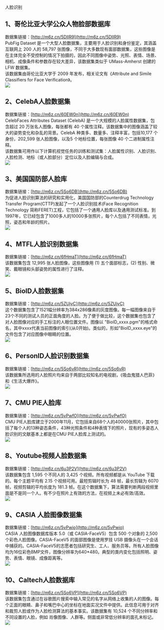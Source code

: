 人脸识别
<a name="UHvjF"></a>
## 1、哥伦比亚大学公众人物脸部数据库
数据集链接：[http://m6z.cn/5DlIR9](http://m6z.cn/5DlIR9)<br />PubFig Dataset 是一个大型人脸数据集，主要用于人脸识别和身份鉴定，其涵盖互联网上 200 人的 58,797 张图像，不同于大多数现有面部数据集，这些图像是在主体完全不受控制的情况下拍摄的，因此不同图像中姿势、光照、表情、场景、相机、成像条件和参数存在较大差异，该数据集类似于 UMass-Amherst 创建的 LFW 数据集。<br />该数据集由哥伦比亚大学于 2009 年发布，相关论文有《Attribute and Simile Classifiers for Face Verification》。<br />![](https://cdn.nlark.com/yuque/0/2022/jpeg/396745/1645887518175-2dc1c2ad-d73e-4ff7-bf02-e49cb2382817.jpeg#clientId=u90059609-5f8d-4&from=paste&id=ueb740d15&originHeight=252&originWidth=718&originalType=url&ratio=1&rotation=0&showTitle=false&status=done&style=none&taskId=u8981a7f4-2c5c-4b50-8fd8-285bc036ff3&title=)
<a name="hF1Uv"></a>
## 2、CelebA人脸数据集
数据集链接：[http://m6z.cn/60EW0n](http://m6z.cn/60EW0n)<br />CelebFaces Attributes Dataset (CelebA) 是一个大规模的人脸属性数据集，包含超过 20 万张名人图像，每张都有 40 个属性注释。该数据集中的图像涵盖了较大的姿势变化和杂乱的背景。CelebA 种类多、数量多、注释丰富，包括10,177 个身份，202,599 张人脸图像，以及5 个地标位置，每张图像 40 个二进制属性注释。<br />该数据集可用作以下计算机视觉任务的训练和测试集：人脸属性识别、人脸识别、人脸检测、地标（或人脸部分）定位以及人脸编辑与合成。<br />![](https://cdn.nlark.com/yuque/0/2022/jpeg/396745/1645887518146-8c4a32b9-21d9-4e43-8ed5-19f26578f52a.jpeg#clientId=u90059609-5f8d-4&from=paste&id=u5fcefa2b&originHeight=558&originWidth=904&originalType=url&ratio=1&rotation=0&showTitle=false&status=done&style=none&taskId=uc43fae64-5fdd-4938-9b3a-4d1682c5cee&title=)
<a name="afzTA"></a>
## 3、美国国防部人脸库
数据集链接：[http://m6z.cn/5So6DB](http://m6z.cn/5So6DB)<br />为促进人脸识别算法的研究和实用化，美国国防部的Counterdrug Technology Transfer Program(CTTP)发起了一个人脸识别技术(Face Recognition Technology 简称FERET)工程，它包括了一个通用人脸库以及通用测试标准。到1997年，它已经包含了1000多人的10000多张照片，每个人包括了不同表情，光照，姿态和年龄的照片。<br />![](https://cdn.nlark.com/yuque/0/2022/jpeg/396745/1645887518152-2214fb15-dac5-4906-acdf-a5f6794333eb.jpeg#clientId=u90059609-5f8d-4&from=paste&id=uaefe293b&originHeight=626&originWidth=982&originalType=url&ratio=1&rotation=0&showTitle=false&status=done&style=none&taskId=ube7ecb5a-808b-485b-bccd-e6aaa06e4db&title=)
<a name="QMq1m"></a>
## 4、MTFL人脸识别数据集
数据集链接：[http://m6z.cn/6fHmaT](http://m6z.cn/6fHmaT)<br />该数据集包含 12,995 张人脸图像，这些图像用 (1) 五个面部标志，(2) 性别、微笑、戴眼镜和头部姿势的属性进行了注释。<br />![](https://cdn.nlark.com/yuque/0/2022/jpeg/396745/1645887518065-04ee1b93-56d2-40d2-a6e8-c3aa42f2ee2a.jpeg#clientId=u90059609-5f8d-4&from=paste&id=ua4496f47&originHeight=652&originWidth=686&originalType=url&ratio=1&rotation=0&showTitle=false&status=done&style=none&taskId=u01aa8db3-bd33-4189-8e41-1d4071979e4&title=)
<a name="wfPTS"></a>
## 5、BioID人脸数据集
数据集链接：[http://m6z.cn/5ZUjyC](http://m6z.cn/5ZUjyC)<br />这个数据集包含了1521幅分辨率为384x286像素的灰度图像。每一幅图像来自于23个不同的测试人员的正面角度的人脸。为了便于做比较，这个数据集也包含了对人脸图像对应的手工标注的人眼位置文件。图像以 "BioID_xxxx.pgm"的格式命名，其中xxxx代表当前图像的索引(从0开始)。类似的，形如"BioID_xxxx.eye"的文件包含了对应图像中眼睛的位置。<br />![](https://cdn.nlark.com/yuque/0/2022/jpeg/396745/1645887518135-26cebce6-7b9f-4e42-a3e6-67bd1c9e2982.jpeg#clientId=u90059609-5f8d-4&from=paste&id=uf0a9c1fb&originHeight=387&originWidth=1080&originalType=url&ratio=1&rotation=0&showTitle=false&status=done&style=none&taskId=ub7a70ac3-7baa-4d95-846c-fad0d64d786&title=)
<a name="OyaaN"></a>
## 6、PersonID人脸识别数据集
数据集链接：[http://m6z.cn/5So6vR](http://m6z.cn/5So6vR)<br />该数据集所选用的人脸照片均来自于两部比较知名的电视剧，《吸血鬼猎人巴菲》和《生活大爆炸》。<br />![](https://cdn.nlark.com/yuque/0/2022/jpeg/396745/1645887518372-9329bab7-acfc-4f4e-97a6-8850fb9d4c50.jpeg#clientId=u90059609-5f8d-4&from=paste&id=u67648d4f&originHeight=419&originWidth=1080&originalType=url&ratio=1&rotation=0&showTitle=false&status=done&style=none&taskId=ud1a88869-1bdc-48b8-992f-b8e3b611d63&title=)
<a name="z3Rm9"></a>
## 7、CMU PIE人脸库
数据集链接：[http://m6z.cn/5vPwfO](http://m6z.cn/5vPwfO)<br />CMU PIE人脸库建立于2000年11月，它包括来自68个人的40000张照片，其中包括了每个人的13种姿态条件，43种光照条件和4种表情下的照片，现有的多姿态人脸识别的文献基本上都是在CMU PIE人脸库上测试的。<br />![](https://cdn.nlark.com/yuque/0/2022/jpeg/396745/1645887518443-d80b788a-44cb-4cac-a414-0199386a74f6.jpeg#clientId=u90059609-5f8d-4&from=paste&id=u5fb8c007&originHeight=260&originWidth=844&originalType=url&ratio=1&rotation=0&showTitle=false&status=done&style=none&taskId=uefc27edf-a0dd-408f-a672-b0e54ab17db&title=)
<a name="jdHnk"></a>
## 8、Youtube视频人脸数据集
数据集链接：[http://m6z.cn/6u3P2V](http://m6z.cn/6u3P2V)<br />该数据集包含 1,595 个不同人的 3,425 个视频。所有视频都是从 YouTube 下载的。每个主题平均有 2.15 个视频可用。最短剪辑时长为 48 帧，最长剪辑为 6070 帧，视频剪辑的平均长度为 181.3 帧。在这个数据集下，算法需要判断两段视频里面是不是同一个人。有不少在照片上有效的方法，在视频上未必有效/高效。<br />![](https://cdn.nlark.com/yuque/0/2022/jpeg/396745/1645887518528-2676098d-b1b8-425c-bb5b-675d3488f32c.jpeg#clientId=u90059609-5f8d-4&from=paste&id=u1ed32dc2&originHeight=554&originWidth=1016&originalType=url&ratio=1&rotation=0&showTitle=false&status=done&style=none&taskId=u78cebb37-2012-4f59-b175-b6b29a0dc66&title=)
<a name="vttnE"></a>
## 9、CASIA 人脸图像数据集
数据集链接：[http://m6z.cn/5vPwio](http://m6z.cn/5vPwio)<br />CASIA 人脸图像数据库版本 5.0（或 CASIA-FaceV5）包含 500 个对象的 2,500 个彩色人脸图像。CASIA-FaceV5 的面部图像是使用罗技 USB 摄像头在一个会话中捕获的。CASIA-FaceV5的志愿者包括研究生、工人、服务员等。所有人脸图像均为16位彩色BMP文件，图像分辨率为640*480。典型的类内变化包括照明、姿势、表情、眼镜、成像距离等。<br />![](https://cdn.nlark.com/yuque/0/2022/jpeg/396745/1645887518574-a1f59c0b-eb2a-470b-95fc-ecf1fd8c597d.jpeg#clientId=u90059609-5f8d-4&from=paste&id=u49a088a7&originHeight=800&originWidth=1080&originalType=url&ratio=1&rotation=0&showTitle=false&status=done&style=none&taskId=u56d3bc91-8cc7-4991-bfaf-2b2e5bab1df&title=)
<a name="NZgGA"></a>
## 10、Caltech人脸数据库
数据集链接：[http://m6z.cn/5So6VP](http://m6z.cn/5So6VP)<br />该数据集包含通过在谷歌图片搜索中输入常见的名字从网络上收集的人的图像。每个正面的眼睛、鼻子和嘴巴中心的坐标在地面实况文件中提供。此信息可用于对齐和裁剪人脸或作为人脸检测算法的基本事实。该数据集有 10,524 个不同分辨率和不同设置的人脸，例如 肖像图像、人群等。侧面或非常低分辨率的面孔未标记。<br />![](https://cdn.nlark.com/yuque/0/2022/jpeg/396745/1645887518580-032c859b-4741-45bf-a876-0060f2ebf25a.jpeg#clientId=u90059609-5f8d-4&from=paste&id=u802e6fd6&originHeight=700&originWidth=700&originalType=url&ratio=1&rotation=0&showTitle=false&status=done&style=none&taskId=u6ab783fa-a488-4cdd-88b0-f590a86363b&title=)
